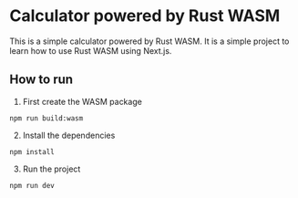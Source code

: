 # Calculator powered by Rust WASM
This is a simple calculator powered by Rust WASM. It is a simple project to learn how to use Rust WASM using Next.js.

## How to run
1. First create the WASM package
```
npm run build:wasm
```

2. Install the dependencies
```
npm install
```

3. Run the project
```
npm run dev
```